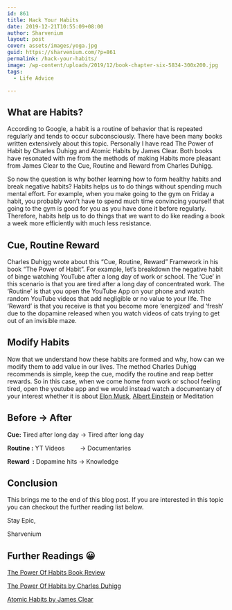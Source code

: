 ```yaml
---
id: 861
title: Hack Your Habits
date: 2019-12-21T10:55:09+08:00
author: Sharvenium
layout: post
cover: assets/images/yoga.jpg
guid: https://sharvenium.com/?p=861
permalink: /hack-your-habits/
image: /wp-content/uploads/2019/12/book-chapter-six-5834-300x200.jpg
tags:
  - Life Advice

---
```

## What are Habits?
According to Google, a habit is a routine of behavior that is repeated regularly and tends to occur subconsciously. There have been many books written extensively about this topic. Personally I have read The Power of Habit by Charles Duhigg and Atomic Habits by James Clear. Both books have resonated with me from the methods of making Habits more pleasant from James Clear to the Cue, Routine and Reward from Charles Duhigg.

So now the question is why bother learning how to form healthy habits and break negative habits? Habits helps us to do things without spending much mental effort. For example, when you make going to the gym on Friday a habit, you probably won&#8217;t have to spend much time convincing yourself that going to the gym is good for you as you have done it before regularly. Therefore, habits help us to do things that we want to do like reading a book a week more efficiently with much less resistance.

## Cue, Routine Reward

Charles Duhigg wrote about this &#8220;Cue, Routine, Reward&#8221; Framework in his book &#8220;The Power of Habit&#8221;. For example, let&#8217;s breakdown the negative habit of binge watching YouTube after a long day of work or school. The &#8216;Cue&#8217; in this scenario is that you are tired after a long day of concentrated work. The &#8216;Routine&#8217; is that you open the YouTube App on your phone and watch random YouTube videos that add negligible or no value to your life. The &#8216;Reward&#8217; is that you receive is that you become more &#8216;energized&#8217; and &#8216;fresh&#8217; due to the dopamine released when you watch videos of cats trying to get out of an invisible maze.

## Modify Habits

Now that we understand how these habits are formed and why, how can we modify them to add value in our lives. The method Charles Duhigg recommends is simple, keep the cue, modify the routine and reap better rewards. So in this case, when we come home from work or school feeling tired, open the youtube app and we would instead watch a documentary of your interest whether it is about [Elon Musk](https://www.youtube.com/watch?v=mh45igK4Esw&list=PLS_2FTjwgiCgbNnTk6dEHqzcWc8dyOgIt&index=4&t=0s), [Albert Einstein](https://www.youtube.com/watch?v=Uvpw6Jh1WGQ&list=PLS_2FTjwgiCgbNnTk6dEHqzcWc8dyOgIt&index=4) or Meditation

## Before → After

**Cue:** Tired after long day → Tired after long day

**Routine :** YT Videos         → Documentaries

**Reward  :** Dopamine hits → Knowledge

## Conclusion

This brings me to the end of this blog post. If you are interested in this topic you can checkout the further reading list below.

Stay Epic,

Sharvenium

## Further Readings 😀

[The Power Of Habits Book Review](https://www.youtube.com/watch?v=q84QXWpHOiM)

[The Power Of Habits by Charles Duhigg](https://www.amazon.com/Power-Habit-What-Life-Business/dp/081298160X)

[Atomic Habits by James Clear](https://www.amazon.com/Atomic-Habits-Proven-Build-Break/dp/0735211299)